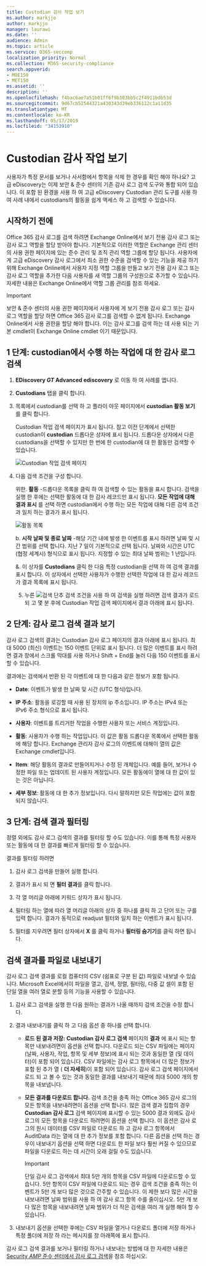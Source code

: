 ```yaml
---
title: Custodian 감사 작업 보기
ms.author: markjjo
author: markjjo
manager: laurawi
ms.date: ''
audience: Admin
ms.topic: article
ms.service: O365-seccomp
localization_priority: Normal
ms.collection: M365-security-compliance
search.appverid:
- MOE150
- MET150
ms.assetid: ''
description: ''
ms.openlocfilehash: f4bac6ae7a51b01ff6f9b303bb5c2f4911bdb53d
ms.sourcegitcommit: 9d67cb52544321a430343d39eb336112c1a11d35
ms.translationtype: MT
ms.contentlocale: ko-KR
ms.lasthandoff: 05/17/2019
ms.locfileid: "34153910"
---
```

# <a name="view-custodian-audit-activity"></a>Custodian 감사 작업 보기

사용자가 특정 문서를 보거나 사서함에서 항목을 삭제 한 경우를 확인 해야 하나요? 고급 eDiscovery는 이제 보안 & 준수 센터의 기존 감사 로그 검색 도구와 통합 되어 있습니다. 이 포함 된 환경을 사용 하 여 고급 eDiscovery Custodian 관리 도구를 사용 하 여 사례 내에서 custodians의 활동을 쉽게 액세스 하 고 검색할 수 있습니다.

## <a name="before-you-begin"></a>시작하기 전에

Office 365 감사 로그를 검색 하려면 Exchange Online에서 보기 전용 감사 로그 또는 감사 로그 역할을 할당 받아야 합니다. 기본적으로 이러한 역할은 Exchange 관리 센터의 사용 권한 페이지에 있는 준수 관리 및 조직 관리 역할 그룹에 할당 됩니다. 사용자에 게 고급 eDiscovery 감사 로그에서 최소 권한 수준을 검색할 수 있는 기능을 제공 하기 위해 Exchange Online에서 사용자 지정 역할 그룹을 만들고 보기 전용 감사 로그 또는 감사 로그 역할을 추가한 다음 사용자를 새 역할 그룹의 구성원으로 추가할 수 있습니다. 자세한 내용은 Exchange Online에서 역할 그룹 관리를 참조 하세요.

> [!IMPORTANT]
> 보안 & 준수 센터의 사용 권한 페이지에서 사용자에 게 보기 전용 감사 로그 또는 감사 로그 역할을 할당 하면 Office 365 감사 로그를 검색할 수 없게 됩니다. Exchange Online에서 사용 권한을 할당 해야 합니다. 이는 감사 로그를 검색 하는 데 사용 되는 기본 cmdlet이 Exchange Online cmdlet 이기 때문입니다.

## <a name="step-1-search-the-audit-log-for-activities-performed-by-a-custodian"></a>1 단계: custodian에서 수행 하는 작업에 대 한 감사 로그 검색

1. **EDiscovery _GT_ Advanced ediscovery** 로 이동 하 여 사례를 엽니다.
  
2. **Custodians** 탭을 클릭 합니다.
  
3. 목록에서 custodian를 선택 하 고 플라이 아웃 페이지에서 **custodian 활동 보기** 를 클릭 합니다.

    Custodian 작업 검색 페이지가 표시 됩니다. 참고 이전 단계에서 선택한 custodian이 **custodian** 드롭다운 상자에 표시 됩니다. 드롭다운 상자에서 다른 custodians을 선택할 수 있지만 한 번에 한 custodian에 대 한 활동만 검색할 수 있습니다.

    ![Custodian 작업 검색 페이지](../media/AeDCustodianActivities1.png)
   
4. 다음 검색 조건을 구성 합니다.
      
   위한. **활동** -드롭다운 목록을 클릭 하 여 검색할 수 있는 활동을 표시 합니다. 검색을 실행 한 후에는 선택한 활동에 대 한 감사 레코드만 표시 됩니다. **모든 작업에 대해 결과 표시** 를 선택 하면 custodian에서 수행 하는 모든 작업에 대해 다른 검색 조건과 일치 하는 결과가 표시 됩니다.

      ![활동 목록](../media/CustodianActivityAudit.PNG)
      
      b. **시작 날짜 및 종료 날짜** -해당 기간 내에 발생 한 이벤트를 표시 하려면 날짜 및 시간 범위를 선택 합니다. 지난 7 일이 기본적으로 선택 됩니다. 날짜와 시간은 UTC (협정 세계시) 형식으로 표시 됩니다. 지정할 수 있는 최대 날짜 범위는 1 년입니다.
      
      &. 이 상자를 **Custodians** 클릭 한 다음 특정 custodian을 선택 하 여 검색 결과를 표시 합니다. 이 상자에서 선택한 사용자가 수행한 선택한 작업에 대 한 감사 레코드가 결과 목록에 표시 됩니다.
      
   5. 누른   ![검색 단추](../media/SearchButton.PNG)  검색 조건을 사용 하 여 검색을 실행 하려면 검색 결과가 로드 되 고 몇 분 후에 Custodian 작업 검색 페이지에서 결과 아래에 표시 됩니다. 

## <a name="step-2-view-the-audit-log-search-results"></a>2 단계: 감사 로그 검색 결과 보기

감사 로그 검색의 결과는 Custodian 감사 로그 페이지의 결과 아래에 표시 됩니다. 최대 5000 (최신) 이벤트는 150 이벤트 단위로 표시 됩니다. 더 많은 이벤트를 표시 하려면 결과 창에서 스크롤 막대를 사용 하거나 Shift + End를 눌러 다음 150 이벤트를 표시할 수 있습니다.

결과에는 검색에서 반환 된 각 이벤트에 대 한 다음과 같은 정보가 포함 됩니다.
- **Date**: 이벤트가 발생 한 날짜 및 시간 (UTC 형식)입니다.

- **IP 주소**: 활동을 로깅할 때 사용 된 장치의 ip 주소입니다. IP 주소는 IPv4 또는 IPv6 주소 형식으로 표시 됩니다.

- **사용자**: 이벤트를 트리거한 작업을 수행한 사용자 또는 서비스 계정입니다.

- **활동**: 사용자가 수행 하는 작업입니다. 이 값은 활동 드롭다운 목록에서 선택한 활동에 해당 합니다. Exchange 관리자 감사 로그의 이벤트에 대해이 열의 값은 Exchange cmdlet입니다.

- **Item**: 해당 활동의 결과로 만들어지거나 수정 된 개체입니다. 예를 들어, 보거나 수정한 파일 또는 업데이트 된 사용자 계정입니다. 모든 활동에이 열에 대 한 값이 있는 것은 아닙니다.

- **세부 정보**: 활동에 대 한 추가 정보입니다. 다시 말하지만 모든 작업에는 값이 포함 되지 않습니다.

## <a name="step-3-filter-the-search-results"></a>3 단계: 검색 결과 필터링

정렬 외에도 감사 로그 검색의 결과를 필터링 할 수도 있습니다. 이를 통해 특정 사용자 또는 활동에 대 한 결과를 빠르게 필터링 할 수 있습니다. 

결과를 필터링 하려면

 1. 감사 로그 검색을 만들어 실행 합니다.
  
2. 결과가 표시 되 면 **필터 결과**를 클릭 합니다.
 
3. 각 열 머리글 아래에 키워드 상자가 표시 됩니다.
  
4. 필터링 하는 열에 따라 열 머리글 아래의 상자 중 하나를 클릭 하 고 단어 또는 구를 입력 합니다. 결과가 동적으로 readjust 필터와 일치 하는 이벤트가 표시 됩니다.
  
5. 필터를 지우려면 필터 상자에서 **X** 를 클릭 하거나 **필터링 숨기기**를 클릭 하면 됩니다.

## <a name="export-the-search-results-to-a-file"></a>검색 결과를 파일로 내보내기

감사 로그 검색 결과를 로컬 컴퓨터의 CSV (쉼표로 구분 된 값) 파일로 내보낼 수 있습니다. Microsoft Excel에서이 파일을 열고, 검색, 정렬, 필터링, 다중 값 셀이 포함 된 단일 열을 여러 열로 분할 등의 기능을 사용할 수 있습니다.

1. 감사 로그 검색을 실행 한 다음 원하는 결과가 나올 때까지 검색 조건을 수정 합니다.
  
2. 결과 내보내기를 클릭 하 고 다음 옵션 중 하나를 선택 합니다.

    - **로드 된 결과 저장:** **Custodian 감사 로그 검색** 페이지의 **결과** 에 표시 되는 항목만 내보내려면이 옵션을 선택 합니다. 다운로드 되는 CSV 파일에는 페이지 (날짜, 사용자, 작업, 항목 및 세부 정보)에 표시 되는 것과 동일한 열 (및 데이터)이 포함 되어 있습니다. CSV 파일에는 감사 로그 항목에서 더 많은 정보가 포함 된 추가 열 ( **더 자세히**)이 포함 되어 있습니다. 감사 로그 검색 페이지에서 로드 되 고 볼 수 있는 것과 동일한 결과를 내보내기 때문에 최대 5000 개의 항목을 내보냅니다.
        
    - **모든 결과를 다운로드 합니다.** 검색 조건을 충족 하는 Office 365 감사 로그의 모든 항목을 내보내려면이 옵션을 선택 합니다. 많은 검색 결과 집합의 경우 **Custodian 감사 로그** 검색 페이지에 표시할 수 있는 5000 결과 외에도 감사 로그의 모든 항목을 다운로드 하려면이 옵션을 선택 합니다. 이 옵션은 감사 로그의 원시 데이터를 CSV 파일로 다운로드 하 고 감사 로그 항목에서 AuditData 라는 열에 대 한 추가 정보를 포함 합니다. 다른 옵션을 선택 하는 경우이 내보내기 옵션을 선택 하면 다운로드 한 파일 보다 훨씬 커질 수 있으므로 파일을 다운로드 하는 데 시간이 오래 걸릴 수도 있습니다.
    
      > [!IMPORTANT]
      > 단일 감사 로그 검색에서 최대 5만 개의 항목을 CSV 파일에 다운로드할 수 있습니다. 5만 항목이 CSV 파일에 다운로드 되는 경우 검색 조건을 충족 하는 이벤트가 5만 개 보다 많은 것으로 간주할 수 있습니다. 이 제한 보다 많은 시간을 내보내려면 날짜 범위를 사용 하 여 감사 로그 항목 수를 줄이십시오. 5만 개 보다 많은 항목을 내보내려면 날짜 범위가 더 작은 검색을 여러 개 실행 해야 할 수 있습니다.
        

3. 내보내기 옵션을 선택한 후에는 CSV 파일을 열거나 다운로드 폴더에 저장 하거나 특정 폴더에 저장 하 라는 메시지를 창 아래쪽에 표시 합니다.

감사 로그 검색 결과를 보거나 필터링 하거나 내보내는 방법에 대 한 자세한 내용은 [Security _AMP_ 준수 센터에서 감사 로그 검색](../search-the-audit-log-in-security-and-compliance.md)을 참조 하십시오.
